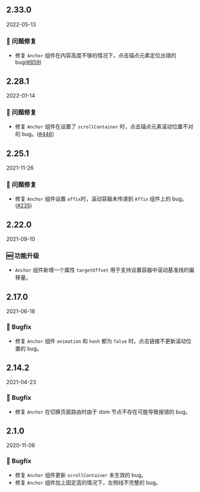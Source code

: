 ## 2.33.0

2022-05-13

### 🐛 问题修复

- 修复 `Anchor` 组件在内容高度不够的情况下，点击锚点元素定位出错的 bug([#859](https://github.com/arco-design/arco-design/pull/859))

## 2.28.1

2022-01-14

### 🐛 问题修复

- 修复 `Anchor` 组件在设置了 `scrollContainer` 时，点击锚点元素滚动位置不对的 bug。([#446](https://github.com/arco-design/arco-design/pull/446))

## 2.25.1

2021-11-26

### 🐛 问题修复

- 修复 `Anchor` 组件设置 `affix`时，滚动容器未传递到 `Affix` 组件上的 bug。([#235](https://github.com/arco-design/arco-design/pull/235))

## 2.22.0

2021-09-10

### 🆕 功能升级

- `Anchor` 组件新增一个属性 `targetOffset` 用于支持设置容器中滚动基准线的偏移量。

## 2.17.0

2021-06-18

### 🐛 Bugfix

- 修复 `Anchor` 组件 `animation` 和 `hash` 都为 `false` 时，点击链接不更新滚动位置的 bug。

## 2.14.2

2021-04-23

### 🐛 Bugfix

- 修复 `Anchor` 在切换页面路由时由于 dom 节点不存在可能导致报错的 bug。

## 2.1.0

2020-11-06

### 🐛 Bugfix

- 修复 `Anchor` 组件更新 `scrollContainer` 未生效的 bug。
- 修复 `Anchor` 组件加上固定高的情况下，左侧线不完整的 bug。



